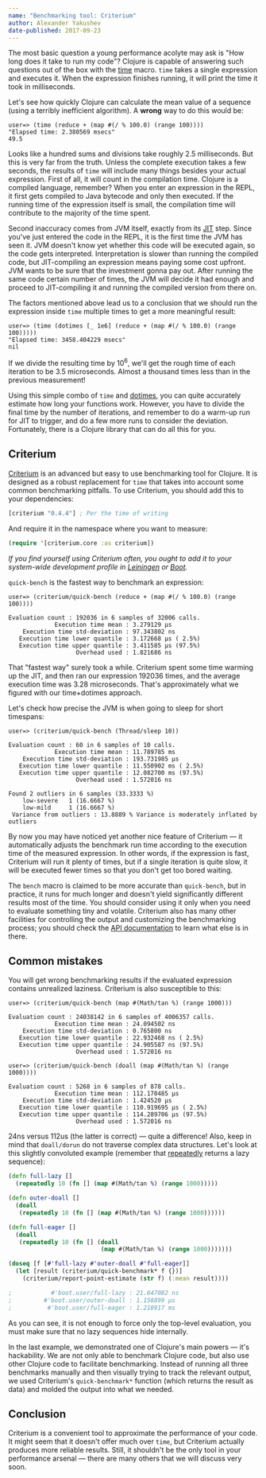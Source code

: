 ```yaml
---
name: "Benchmarking tool: Criterium"
author: Alexander Yakushev
date-published: 2017-09-23
---
```


The most basic question a young performance acolyte may ask is "How long does it
take to run my code"? Clojure is capable of answering such questions out of the
box with the [time](http://clojuredocs.org/clojure.core/time) macro. `time`
takes a single expression and executes it. When the expression finishes running,
it will print the time it took in milliseconds.

Let's see how quickly Clojure can calculate the mean value of a sequence (using
a terribly inefficient algorithm). A **wrong** way to do this would be:

```clojure-repl
user=> (time (reduce + (map #(/ % 100.0) (range 100))))
"Elapsed time: 2.380569 msecs"
49.5
```

Looks like a hundred sums and divisions take roughly 2.5 milliseconds. But this
is very far from the truth. Unless the complete execution takes a few seconds,
the results of `time` will include many things besides your actual expression.
First of all, it will count in the compilation time. Clojure is a compiled
language, remember? When you enter an expression in the REPL, it first gets
compiled to Java bytecode and only then executed. If the running time of the
expression itself is small, the compilation time will contribute to the majority
of the time spent.

Second inaccuracy comes from JVM itself, exactly from
its [JIT](https://en.wikipedia.org/wiki/Just-in-time_compilation) step. Since
you've just entered the code in the REPL, it is the first time the JVM has seen
it. JVM doesn't know yet whether this code will be executed again, so the code
gets interpreted. Interpretation is slower than running the compiled code, but
JIT-compiling an expression means paying some cost upfront. JVM wants to be sure
that the investment gonna pay out. After running the same code certain number of
times, the JVM will decide it had enough and proceed to JIT-compiling it and
running the compiled version from there on.

The factors mentioned above lead us to a conclusion that we should run the
expression inside `time` multiple times to get a more meaningful result:

```clojure-repl
user=> (time (dotimes [_ 1e6] (reduce + (map #(/ % 100.0) (range 100)))))
"Elapsed time: 3458.404229 msecs"
nil
```

If we divide the resulting time by 10<sup>6</sup>, we'll get the rough time of
each iteration to be 3.5 microseconds. Almost a thousand times less than in the
previous measurement!

Using this simple combo of `time`
and [dotimes](https://clojuredocs.org/clojure.core/dotimes), you can quite
accurately estimate how long your functions work. However, you have to divide
the final time by the number of iterations, and remember to do a warm-up run for
JIT to trigger, and do a few more runs to consider the deviation. Fortunately,
there is a Clojure library that can do all this for you.

## Criterium

[Criterium](https://github.com/hugoduncan/criterium) is an advanced but easy to
use benchmarking tool for Clojure. It is designed as a robust replacement for
`time` that takes into account some common benchmarking pitfalls. To use
Criterium, you should add this to your dependencies:

```clojure
[criterium "0.4.4"] ; Per the time of writing
```

And require it in the namespace where you want to measure:

```clojure
(require '[criterium.core :as criterium])
```

*If you find yourself using Criterium often, you ought to add it to your
system-wide development profile
in
[Leiningen](https://github.com/technomancy/leiningen/blob/master/doc/PROFILES.md#default-profiles) or
[Boot](https://github.com/boot-clj/boot/wiki/Configuring-Boot#configuring-your-clojure-project).*

`quick-bench` is the fastest way to benchmark an expression:

```clojure-repl
user=> (criterium/quick-bench (reduce + (map #(/ % 100.0) (range 100))))

Evaluation count : 192036 in 6 samples of 32006 calls.
             Execution time mean : 3.279129 µs
    Execution time std-deviation : 97.343802 ns
   Execution time lower quantile : 3.172668 µs ( 2.5%)
   Execution time upper quantile : 3.411585 µs (97.5%)
                   Overhead used : 1.821686 ns
```

That "fastest way" surely took a while. Criterium spent some time warming up the
JIT, and then ran our expression 192036 times, and the average execution time
was 3.28 microseconds. That's approximately what we figured with our
time+dotimes approach.

Let's check how precise the JVM is when going to sleep for short timespans:

```clojure-repl
user=> (criterium/quick-bench (Thread/sleep 10))

Evaluation count : 60 in 6 samples of 10 calls.
             Execution time mean : 11.789785 ms
    Execution time std-deviation : 193.731985 µs
   Execution time lower quantile : 11.550902 ms ( 2.5%)
   Execution time upper quantile : 12.082700 ms (97.5%)
                   Overhead used : 1.572016 ns

Found 2 outliers in 6 samples (33.3333 %)
	low-severe	 1 (16.6667 %)
	low-mild	 1 (16.6667 %)
 Variance from outliers : 13.8889 % Variance is moderately inflated by outliers
```

By now you may have noticed yet another nice feature of Criterium — it
automatically adjusts the benchmark run time according to the execution time of
the measured expression. In other words, if the expression is fast, Criterium
will run it plenty of times, but if a single iteration is quite slow, it will be
executed fewer times so that you don't get too bored waiting.

The `bench` macro is claimed to be more accurate than `quick-bench`, but in
practice, it runs for much longer and doesn't yield significantly different
results most of the time. You should consider using it only when you need to
evaluate something tiny and volatile. Criterium also has many other facilities
for controlling the output and customizing the benchmarking process; you should
check the [API documentation](http://hugoduncan.github.com/criterium/0.4/api/)
to learn what else is in there.

## Common mistakes

You will get wrong benchmarking results if the evaluated expression contains
unrealized laziness. Criterium is also susceptible to this:

```clojure-repl
user=> (criterium/quick-bench (map #(Math/tan %) (range 1000)))

Evaluation count : 24038142 in 6 samples of 4006357 calls.
             Execution time mean : 24.094502 ns
    Execution time std-deviation : 0.765800 ns
   Execution time lower quantile : 22.932468 ns ( 2.5%)
   Execution time upper quantile : 24.905587 ns (97.5%)
                   Overhead used : 1.572016 ns

user=> (criterium/quick-bench (doall (map #(Math/tan %) (range 1000))))

Evaluation count : 5268 in 6 samples of 878 calls.
             Execution time mean : 112.170485 µs
    Execution time std-deviation : 1.424520 µs
   Execution time lower quantile : 110.919695 µs ( 2.5%)
   Execution time upper quantile : 114.289706 µs (97.5%)
                   Overhead used : 1.572016 ns
```

24ns versus 112us (the latter is correct) — quite a difference! Also, keep in
mind that `doall/dorun` do not traverse complex data structures. Let's look at
this slightly convoluted example (remember
that [repeatedly](http://clojuredocs.org/clojure.core/repeatedly) returns a lazy
sequence):

```clojure
(defn full-lazy []
  (repeatedly 10 (fn [] (map #(Math/tan %) (range 1000)))))

(defn outer-doall []
  (doall
   (repeatedly 10 (fn [] (map #(Math/tan %) (range 1000))))))

(defn full-eager []
  (doall
   (repeatedly 10 (fn [] (doall
                          (map #(Math/tan %) (range 1000)))))))

(doseq [f [#'full-lazy #'outer-doall #'full-eager]]
  (let [result (criterium/quick-benchmark* f {})]
    (criterium/report-point-estimate (str f) (:mean result))))

;           #'boot.user/full-lazy : 21.647082 ns
;         #'boot.user/outer-doall : 1.158899 µs
;          #'boot.user/full-eager : 1.210917 ms
```

As you can see, it is not enough to force only the top-level evaluation, you
must make sure that no lazy sequences hide internally.

In the last example, we demonstrated one of Clojure's main powers — it's
hackability. We are not only able to benchmark Clojure code, but also use other
Clojure code to facilitate benchmarking. Instead of running all three benchmarks
manually and then visually trying to track the relevant output, we used
Criterium's `quick-benchmark*` function (which returns the result as data) and
molded the output into what we needed.

## Conclusion

Criterium is a convenient tool to approximate the performance of your code. It
might seem that it doesn't offer much over `time`, but Criterium actually
produces more reliable results. Still, it shouldn't be the only tool in your
performance arsenal — there are many others that we will discuss very soon.
